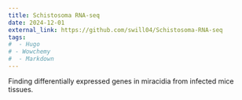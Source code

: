 ```yaml
---
title: Schistosoma RNA-seq
date: 2024-12-01
external_link: https://github.com/swill04/Schistosoma-RNA-seq
tags:
#  - Hugo
# - Wowchemy
#  - Markdown
---
```


Finding differentially expressed genes in miracidia from infected mice tissues.

<!--more-->

